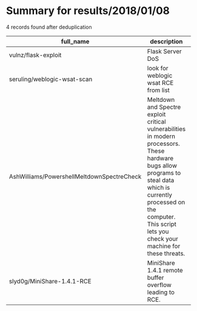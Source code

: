 
# Summary for results/2018/01/08
    
4 records found after deduplication

| full_name | description | html_url | matched_list | matched_count | pushed_at | size | stargazers_count | language | forks_count |
|--------------------------------------------|---------------------------------------------------------------------------------------------------------------------------------------------------------------------------------------------------------------------------------------|---------------------------------------------------------------|----------------|-----------------|---------------------------|--------|--------------------|------------|---------------|
| vulnz/flask-exploit | Flask Server DoS | https://github.com/vulnz/flask-exploit | ['exploit'] | 1 | 2018-01-08 03:35:37+00:00 | 242 | 0 | | 0 |
| seruling/weblogic-wsat-scan | look for weblogic wsat RCE from list | https://github.com/seruling/weblogic-wsat-scan | ['rce'] | 1 | 2018-01-08 07:52:03+00:00 | 2 | 2 | Shell | 0 |
| AshWilliams/PowershellMeltdownSpectreCheck | Meltdown and Spectre exploit critical vulnerabilities in modern processors. These hardware bugs allow programs to steal data which is currently processed on the computer. This script lets you check your machine for these threats. | https://github.com/AshWilliams/PowershellMeltdownSpectreCheck | ['exploit'] | 1 | 2018-01-08 14:44:06+00:00 | 1 | 1 | PowerShell | 1 |
| slyd0g/MiniShare-1.4.1-RCE | MiniShare 1.4.1 remote buffer overflow leading to RCE. | https://github.com/slyd0g/MiniShare-1.4.1-RCE | ['rce'] | 1 | 2018-01-08 18:26:59+00:00 | 11 | 2 | Python | 1 |
